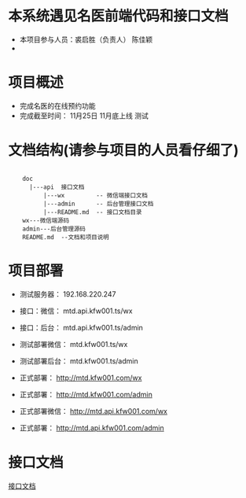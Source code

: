 
# 本系统遇见名医前端代码和接口文档

- 本项目参与人员：裘启胜（负责人） 陈佳颖
-

# 项目概述

- 完成名医的在线预约功能
- 完成截至时间： 11月25日  11月底上线 测试

# 文档结构(请参与项目的人员看仔细了)

```text

    doc
      |---api  接口文档
          |---wx         -- 微信端接口文档
          |---admin      -- 后台管理接口文档
          |---README.md  -- 接口文档目录
    wx---微信端源码
    admin---后台管理源码
    README.md  --文档和项目说明

```
# 项目部署

- 测试服务器： 192.168.220.247
- 接口：微信： mtd.api.kfw001.ts/wx
- 接口：后台： mtd.api.kfw001.ts/admin

- 测试部署微信： mtd.kfw001.ts/wx
- 测试部署后台： mtd.kfw001.ts/admin

- 正式部署：     http://mtd.kfw001.com/wx
- 正式部署：     http://mtd.kfw001.com/admin

- 正式部署微信：  http://mtd.api.kfw001.com/wx
- 正式部署：     http://mtd.api.kfw001.com/admin


# 接口文档

[ 接口文档 ](/doc/api/README.md)
